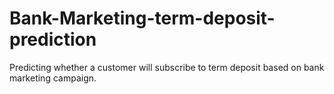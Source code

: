 # Bank-Marketing-term-deposit-prediction
Predicting whether a customer will subscribe to term deposit based on bank marketing campaign.
